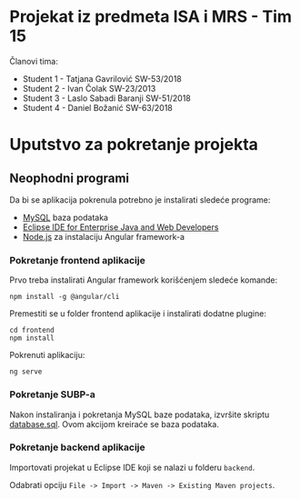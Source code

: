 # Projekat iz predmeta ISA i MRS - Tim 15

Članovi tima:
* Student 1 - Tatjana Gavrilović SW-53/2018
* Student 2 - Ivan Čolak SW-23/2013
* Student 3 - Laslo Sabadi Baranji SW-51/2018
* Student 4 - Daniel Božanić SW-63/2018

# Uputstvo za pokretanje projekta

## Neophodni programi
Da bi se aplikacija pokrenula potrebno je instalirati sledeće programe:
* [MySQL](https://dev.mysql.com/downloads/) baza podataka
* [Eclipse IDE for Enterprise Java and Web Developers](https://www.eclipse.org/downloads/packages/release/2021-03/r/eclipse-ide-enterprise-java-and-web-developers)
* [Node.js](https://nodejs.org/en/) za instalaciju Angular framework-a

### Pokretanje frontend aplikacije
Prvo treba instalirati Angular framework korišćenjem sledeće komande:
```
npm install -g @angular/cli
```

Premestiti se u folder frontend aplikacije i instalirati dodatne plugine:
```
cd frontend
npm install
```

Pokrenuti aplikaciju:
```
ng serve
```
### Pokretanje SUBP-a

Nakon instaliranja i pokretanja MySQL baze podataka, izvršite skriptu [database.sql](./backend/src/main/resources/database.sql).
Ovom akcijom kreiraće se baza podataka.

### Pokretanje backend aplikacije
Importovati projekat u Eclipse IDE koji se nalazi u folderu ```backend```.

Odabrati opciju ```File -> Import -> Maven -> Existing Maven projects```.